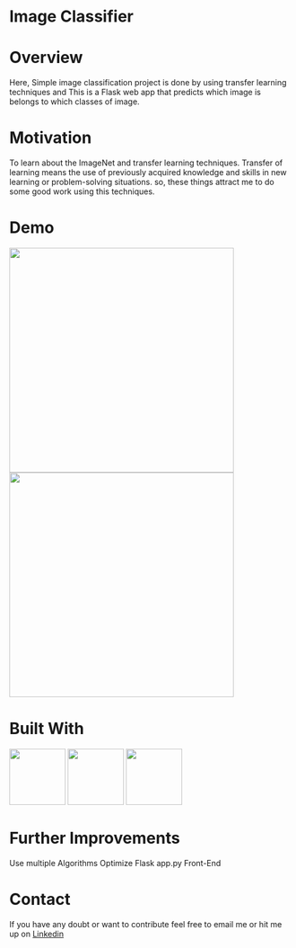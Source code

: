 # **Image Classifier**

# **Overview**
Here, Simple image classification project is done by using transfer learning techniques and This is a Flask web app that predicts which image is belongs to which classes of image.

# **Motivation**
To learn about the ImageNet and transfer learning techniques. Transfer of learning means the use of previously acquired knowledge and skills in new learning or problem-solving situations. so, these things attract me to do some good work using this techniques.

#  **Demo**
<img src="https://user-images.githubusercontent.com/50701303/114806596-bde53c80-9dc4-11eb-952a-a9ef52de9cea.png" width="400" height="400"/>                  <img src="https://user-images.githubusercontent.com/50701303/114807016-61365180-9dc5-11eb-8327-559978c74463.png"  width="400" height="400"/> 

# **Built With**
<img src="https://user-images.githubusercontent.com/50701303/114807438-1e28ae00-9dc6-11eb-923e-54425010b565.png" width="100" height="100"/>        <img src="https://user-images.githubusercontent.com/50701303/114807457-2c76ca00-9dc6-11eb-9bcb-b942f0b51fdb.png" width="100" height="100"/>             <img src="https://user-images.githubusercontent.com/50701303/114807461-30a2e780-9dc6-11eb-894e-e9772ba4cb1c.png" width="100" height="100"/> 

# **Further Improvements**
Use multiple Algorithms
Optimize Flask app.py
Front-End

# **Contact**
If you have any doubt or want to contribute feel free to email me or hit me up on [Linkedin](https://www.linkedin.com/in/manoj-kumal-9446b0179/)
